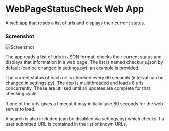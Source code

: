 # WebPageStatusCheck Web App
A web app that reads a list of urls and displays their current status.

### Screenshot

![Screenshot](https://s15.postimg.cc/qn5185atn/IMG_0099.png "Screenshot")

The app reads a list of urls in JSON format, checks their current status and displays that information in a web page. The list is named checkurls.json by default (can be changed in settings.py); an example is provided.

The current status of each url is checked every 60 seconds (interval can be changed in settings.py). The app is multithreaded and loads 8 urls concurrently. These are utilised until all updates are complete for that checking cycle.

If one of the urls gives a timeout it may initially take 60 seconds for the web server to load.

A search is also included (can be disabled via settings.py) which checks if a user submitted URL is contained in the list of known URLs.